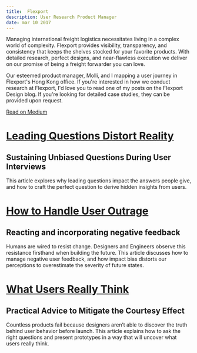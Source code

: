 ```yaml
---
title:  Flexport
description: User Research Product Manager
date: mar 10 2017
---
```


Managing international freight logistics necessitates living in a complex world of complexity. Flexport provides visibility, transparency, and consistency that keeps the shelves stocked for your favorite products. With detailed research, perfect designs, and near-flawless execution we deliver on our promise of being a freight forwarder you can love.


Our esteemed product manager, Molli, and I mapping a user journey in Flexport's Hong Kong office.
If you're interested in how we conduct research at Flexport, I'd love you to read one of my posts on the Flexport Design blog. If you're looking for detailed case studies, they can be provided upon request.

[Read on Medium](https://medium.com/flexport-design)

# [Leading Questions Distort Reality](https://medium.com/flexport-design/how-leading-questions-distort-reality-edd9219ff9c5)
## Sustaining Unbiased Questions During User Interviews

This article explores why leading questions impact the answers people give, and how to craft the perfect question to derive hidden insights from users.

# [How to Handle User Outrage](https://medium.com/flexport-design/how-to-handle-user-outrage-50f42f2dc8a4)
## Reacting and incorporating negative feedback

Humans are wired to resist change. Designers and Engineers observe this resistance firsthand when building the future. This article discusses how to manage negative user feedback, and how impact bias distorts our perceptions to overestimate the severity of future states.

# [What Users Really Think](https://medium.com/flexport-design/what-users-really-think-why-they-arent-telling-you-c79e297f9b4b#.r0t7nrrr0)
## Practical Advice to Mitigate the Courtesy Effect

Countless products fail because designers aren’t able to discover the truth behind user behavior before launch. This article explains how to ask the right questions and present prototypes in a way that will uncover what users really think.